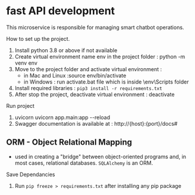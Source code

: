 # fast API development

This microservice is responsible for managing smart chatbot operations.

How to set up the project.

1. Install python 3.8 or above if not available
2. Create virtual environment name env in the project folder : python -m venv env
3. Move to the project folder and activate virtual environment :
   - in Mac and Linux :source env/bin/activate
   - in Windows : run activate.bat file which is inside \env\Scripts folder
4. Install required libraries : `pip3 install -r requirements.txt`
5. After stop the project, deactivate virtual environment : deactivate

Run project

1. uvicorn uvicorn app.main:app --reload
2. Swagger documentation is available at : http://{host}:{port}/docs#

## ORM - Object Relational Mapping

- used in creating a "bridge" between object-oriented programs and, in most cases, relational databases. `SQLAlchemy` is an ORM.

Save Dependancies

1. Run `pip freeze > requirements.txt` after installing any pip package

